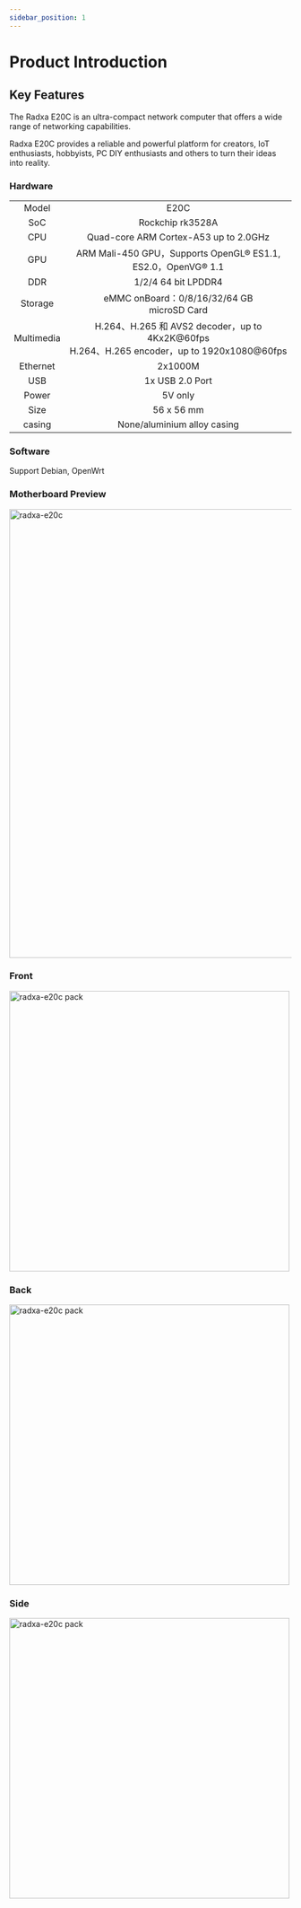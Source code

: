 ```yaml
---
sidebar_position: 1
---
```


# Product Introduction

## Key Features

The Radxa E20C is an ultra-compact network computer that offers a wide range of networking capabilities.

Radxa E20C provides a reliable and powerful platform for creators, IoT enthusiasts, hobbyists, PC DIY enthusiasts and others to turn their ideas into reality.

### Hardware

<table>
    <tr>
        <td align="center">Model</td>
        <td align="center">E20C</td>
    </tr>
    <tr>
        <td align="center">SoC</td>
        <td colspan="2" align="center">Rockchip rk3528A</td>
    </tr>
    <tr>
        <td align="center">CPU</td>
        <td colspan="1" align="center">Quad-core ARM Cortex-A53 up to 2.0GHz </td>
    </tr>
    <tr>
        <td align="center">GPU</td>
        <td colspan="2" align="center">ARM Mali-450 GPU，Supports OpenGL® ES1.1, ES2.0，OpenVG® 1.1</td>
    </tr>
    <tr>
        <td align="center">DDR</td>
        <td colspan="2" align="center">1/2/4 64 bit LPDDR4</td>
    </tr>
    <tr>
        <td align="center">Storage</td>
        <td align="center">eMMC onBoard：0/8/16/32/64 GB<br/>microSD Card</td>
    </tr>
    <tr>
        <td align="center">Multimedia</td>
        <td colspan="2" align="center">H.264、H.265 和 AVS2 decoder，up to 4Kx2K@60fps<br/>H.264、H.265 encoder，up to 1920x1080@60fps</td>
    </tr>
    <tr>
        <td align="center">Ethernet</td>
        <td align="center">2x1000M </td>
    </tr>
    <tr>
        <td align="center">USB</td>
        <td colspan="2" align="center">1x USB 2.0 Port</td>
    </tr>
    <tr>
        <td align="center">Power</td>
        <td colspan="2" align="center"> 5V only </td>
    </tr>
    <tr>
        <td align="center">Size</td>
        <td colspan="2" align="center">56 x 56 mm</td>
    </tr>
     <tr>
        <td align="center">casing</td>
        <td colspan="1" align="center">None/aluminium alloy casing </td>
    </tr>
</table>

### Software

Support Debian, OpenWrt

### Motherboard Preview

<Tabs queryString="e20cmode">

<TabItem value="E20C(with Casing)">

<img src="/home/product-pictures/e20c.webp" width="800" alt="radxa-e20c" />

</TabItem>

<TabItem value="E20C(board only)">

### Front

<img src="/img/e/e20c/radxa-e20c-board-positive.webp" width="500" alt="radxa-e20c pack" />

### Back

<img src="/img/e/e20c/radxa-e20c-board-nagative.webp" width="500" alt="radxa-e20c pack" />

### Side

<img src="/img/e/e20c/radxa-e20c-board.webp" width="500" alt="radxa-e20c pack" />

</TabItem>
</Tabs>